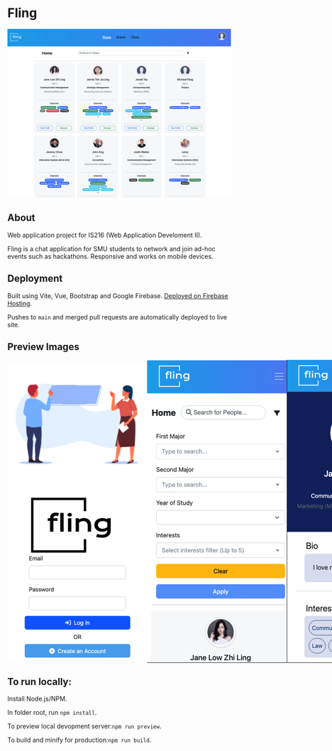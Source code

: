 # Fling
<div>
<img src='img/mainPage.png'>

## About
Web application project for IS216 (Web Application Develoment II). 

Fling is a chat application for SMU students to network and join ad-hoc events such as hackathons.
Responsive and works on mobile devices.

## Deployment
Built using Vite, Vue, Bootstrap and Google Firebase. [Deployed on Firebase Hosting](https://is216-proj-v1.web.app/).

Pushes to `main` and merged pull requests are automatically deployed to live site.


## Preview Images
<div style="display:flex; align-items:center;" >
    <img src='img/login.png' style=" height:auto; display:inline;">
    <img src='img/filter.png' style=" height:auto; display:inline;">
    <img src='img/profile.png' style=" height:auto; display:inline;">
    <img src='img/chatPage.png' style=" height:auto; display:inline;">

</div>

</div>

## To run locally:
Install Node.js/NPM.

In folder root, run `npm install`.

To preview local devopment server:`npm run preview`.

To build and minify for production:`npm run build`.


